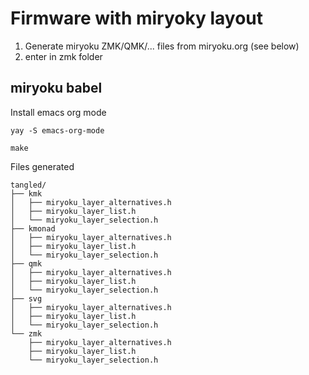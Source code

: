 # Firmware with miryoky layout

1. Generate miryoku ZMK/QMK/... files from miryoku.org (see below)
2. enter in zmk folder

## miryoku babel

Install emacs org mode
```
yay -S emacs-org-mode
```

```
make
```

Files generated
```
tangled/
├── kmk
│   ├── miryoku_layer_alternatives.h
│   ├── miryoku_layer_list.h
│   └── miryoku_layer_selection.h
├── kmonad
│   ├── miryoku_layer_alternatives.h
│   ├── miryoku_layer_list.h
│   └── miryoku_layer_selection.h
├── qmk
│   ├── miryoku_layer_alternatives.h
│   ├── miryoku_layer_list.h
│   └── miryoku_layer_selection.h
├── svg
│   ├── miryoku_layer_alternatives.h
│   ├── miryoku_layer_list.h
│   └── miryoku_layer_selection.h
└── zmk
    ├── miryoku_layer_alternatives.h
    ├── miryoku_layer_list.h
    └── miryoku_layer_selection.h
```
